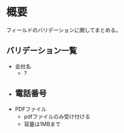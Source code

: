 # 概要

フィールドのバリデーションに関してまとめる。


## バリデーション一覧

- 会社名
  - ?
- 電話番号
  - 
- PDFファイル
  - pdfファイルのみ受け付ける
  - 容量は1MBまで